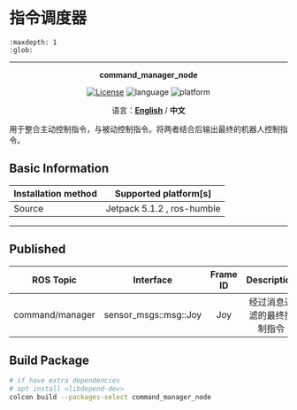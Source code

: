 # 指令调度器

```{toctree}
:maxdepth: 1
:glob:
```

------

<p align="center"><strong>command_manager_node</strong></p>
<p align="center"><a href="https://github.com/${YOUR_GIT_REPOSITORY}/blob/main/LICENSE"><img alt="License" src="https://img.shields.io/badge/License-Apache%202.0-orange"/></a>
<img alt="language" src="https://img.shields.io/badge/language-c++-red"/>
<img alt="platform" src="https://img.shields.io/badge/platform-linux-l"/>
</p>
<p align="center">
    语言：<a href="./docs/docs_en/README_EN.md"><strong>English</strong></a> / <strong>中文</strong>
</p>

​	用于整合主动控制指令，与被动控制指令。将两者结合后输出最终的机器人控制指令。

## Basic Information

| Installation method | Supported platform[s]      |
| ------------------- | -------------------------- |
| Source              | Jetpack 5.1.2 , ros-humble |

------

## Published

|    ROS Topic    |       Interface       | Frame ID |        Description         |
| :-------------: | :-------------------: | :------: | :------------------------: |
| command/manager | sensor_msgs::msg::Joy |   Joy    | 经过消息过滤的最终控制指令 |

## Build Package

```bash
# if have extra dependencies
# apt install <libdepend-dev>
colcon build --packages-select command_manager_node
```


